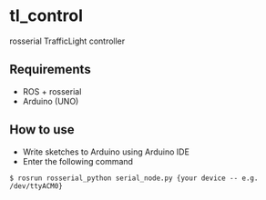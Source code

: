 # tl_control
rosserial TrafficLight controller

## Requirements
- ROS + rosserial
- Arduino (UNO)

## How to use
- Write sketches to Arduino using Arduino IDE
- Enter the following command
```
$ rosrun rosserial_python serial_node.py {your device -- e.g. /dev/ttyACM0}
```
